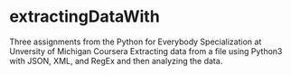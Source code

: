 # extractingDataWith

Three assignments from the Python for Everybody Specialization at Unversity of Michigan Coursera
Extracting data from a file using Python3 with JSON, XML, and RegEx and then analyzing the data. 
